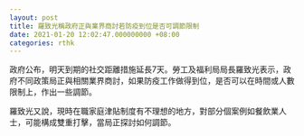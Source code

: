 ```yaml
---
layout: post
title: 羅致光稱政府正與業界商討若防疫到位是否可調節限制
date: 2021-01-20 12:02:47.000000000 +08:00
categories: rthk
---
```


政府公布，明天到期的社交距離措施延長7天。勞工及福利局局長羅致光表示，政府不同政策局正與相關業界商討，如果防疫工作做得到位，是否可以在時間或人數限制上，作出一些調節。

羅致光又說，現時在職家庭津貼制度有不理想的地方，對部分個案例如餐飲業人士，可能構成雙重打擊，當局正探討如何調節。
